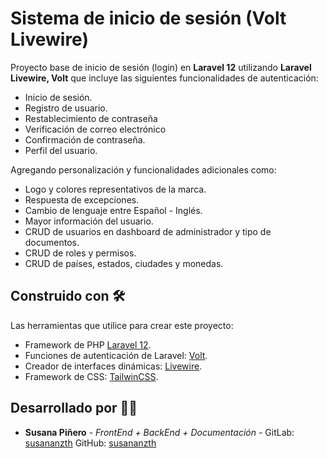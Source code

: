 # Sistema de inicio de sesión (Volt Livewire)

Proyecto base de inicio de sesión (login) en **Laravel 12** utilizando **Laravel Livewire, Volt** que incluye las siguientes funcionalidades de autenticación:
* Inicio de sesión.
* Registro de usuario.
* Restablecimiento de contraseña
* Verificación de correo electrónico
* Confirmación de contraseña.
* Perfil del usuario.

Agregando personalización y funcionalidades adicionales como:
* Logo y colores representativos de la marca.
* Respuesta de excepciones.
* Cambio de lenguaje entre Español - Inglés.
* Mayor información del usuario.
* CRUD de usuarios en dashboard de administrador y tipo de documentos.
* CRUD de roles y permisos.
* CRUD de países, estados, ciudades y monedas.

## Construido con 🛠️

Las herramientas que utilice para crear este proyecto:

* Framework de PHP [Laravel 12](https://laravel.com/docs/12.x).
* Funciones de autenticación de Laravel: [Volt](https://laravel.com/docs/12.x/starter-kits#livewire-customization).
* Creador de interfaces dinámicas: [Livewire](https://laravel-livewire.com/).
* Framework de CSS: [TailwinCSS](https://tailwindcss.com/).

## Desarrollado por 👩‍💻

* **Susana Piñero** - *FrontEnd + BackEnd + Documentación* - GitLab: [susananzth](https://gitlab.com/susananzth) GitHub: [susananzth](https://github.com/susananzth)
